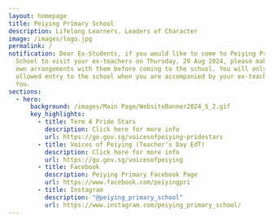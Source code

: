 ```yaml
---
layout: homepage
title: Peiying Primary School
description: Lifelong Learners, Leaders of Character
image: /images/logo.jpg
permalink: /
notification: Dear Ex-Students, if you would like to come to Peiying Primary
  School to visit your ex-teachers on Thursday, 29 Aug 2024, please make your
  own arrangements with them before coming to the school. You will only be
  allowed entry to the school when you are accompanied by your ex-teacher. Thank
  You.
sections:
  - hero:
      background: /images/Main Page/WebsiteBanner2024_5_2.gif
      key_highlights:
        - title: Term 4 Pride Stars
          description: Click here for more info
          url: https://go.gov.sg/voicesofpeiying-pridestars
        - title: Voices of Peiying (Teacher's Day EdT)
          description: Click here for more info
          url: https://go.gov.sg/voicesofpeiying
        - title: Facebook
          description: Peiying Primary Facebook Page
          url: https://www.facebook.com/peiyingpri
        - title: Instagram
          description: "@peiying_primary_school"
          url: https://www.instagram.com/peiying_primary_school/
---
```

